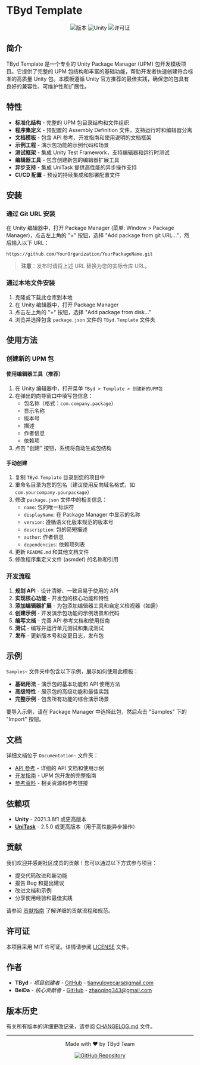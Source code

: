 # TByd Template

<div align="center">

![版本](https://img.shields.io/badge/版本-0.1.0-blue.svg)
![Unity](https://img.shields.io/badge/Unity-2021.3.8f1+-brightgreen.svg)
![许可证](https://img.shields.io/badge/许可证-MIT-green.svg)

</div>

## 简介

TByd Template 是一个专业的 Unity Package Manager (UPM) 包开发模板项目。它提供了完整的 UPM 包结构和丰富的基础功能，帮助开发者快速创建符合标准的高质量 Unity 包。本模板遵循 Unity 官方推荐的最佳实践，确保您的包具有良好的兼容性、可维护性和扩展性。

## 特性

- **标准化结构** - 完整的 UPM 包目录结构和文件组织
- **程序集定义** - 预配置的 Assembly Definition 文件，支持运行时和编辑器分离
- **文档模板** - 包含 API 参考、开发指南和使用说明的文档框架
- **示例工程** - 演示包功能的示例代码和场景
- **测试框架** - 集成 Unity Test Framework，支持编辑器和运行时测试
- **编辑器工具** - 包含创建新包的编辑器扩展工具
- **异步支持** - 集成 UniTask 提供高性能的异步操作支持
- **CI/CD 配置** - 预设的持续集成和部署配置文件

## 安装

### 通过 Git URL 安装

在 Unity 编辑器中，打开 Package Manager (菜单: Window > Package Manager)，点击左上角的 "+" 按钮，选择 "Add package from git URL..."，然后输入以下 URL：

```
https://github.com/YourOrganization/YourPackageName.git
```

> **注意**：发布时请将上述 URL 替换为您的实际仓库 URL。

### 通过本地文件安装

1. 克隆或下载此仓库到本地
2. 在 Unity 编辑器中，打开 Package Manager
3. 点击左上角的 "+" 按钮，选择 "Add package from disk..."
4. 浏览并选择包含 `package.json` 文件的 `TByd.Template` 文件夹

## 使用方法

### 创建新的 UPM 包

#### 使用编辑器工具（推荐）

1. 在 Unity 编辑器中，打开菜单 `TByd > Template > 创建新的UPM包`
2. 在弹出的向导窗口中填写包信息：
   - 包名称（格式：`com.company.package`）
   - 显示名称
   - 版本号
   - 描述
   - 作者信息
   - 依赖项
3. 点击 "创建" 按钮，系统将自动生成包结构

#### 手动创建

1. 复制 `TByd.Template` 目录到您的项目中
2. 重命名目录为您的包名（建议使用反向域名格式，如 `com.yourcompany.yourpackage`）
3. 修改 `package.json` 文件中的相关信息：
   - `name`: 包的唯一标识符
   - `displayName`: 在 Package Manager 中显示的名称
   - `version`: 遵循语义化版本规范的版本号
   - `description`: 包的简短描述
   - `author`: 作者信息
   - `dependencies`: 依赖项列表
4. 更新 `README.md` 和其他文档文件
5. 修改程序集定义文件 (asmdef) 的名称和引用

### 开发流程

1. **规划 API** - 设计清晰、一致且易于使用的 API
2. **实现核心功能** - 开发包的核心功能和特性
3. **添加编辑器扩展** - 为包添加编辑器工具和自定义检视器（如需）
4. **创建示例** - 开发演示包功能的示例场景和代码
5. **编写文档** - 完善 API 参考文档和使用指南
6. **测试** - 编写并运行单元测试和集成测试
7. **发布** - 更新版本号和变更日志，发布包

## 示例

`Samples~` 文件夹中包含以下示例，展示如何使用此模板：

- **基础用法** - 演示包的基本功能和 API 使用方法
- **高级特性** - 展示包的高级功能和最佳实践
- **完整示例** - 包含所有功能的综合演示场景

要导入示例，请在 Package Manager 中选择此包，然后点击 "Samples" 下的 "Import" 按钮。

## 文档

详细文档位于 `Documentation~` 文件夹：

- [API 参考](Documentation~/API.md) - 详细的 API 文档和使用示例
- [开发指南](Documentation~/DevDocs/UpmPackageGuide.md) - UPM 包开发的完整指南
- [参考资料](Documentation~/DevDocs/References/index.md) - 相关资源和参考链接

## 依赖项

- **Unity** - 2021.3.8f1 或更高版本
- **[UniTask](https://github.com/Cysharp/UniTask)** - 2.5.0 或更高版本（用于高性能异步操作）

## 贡献

我们欢迎并感谢社区成员的贡献！您可以通过以下方式参与项目：

- 提交代码改进和新功能
- 报告 Bug 和提出建议
- 改进文档和示例
- 分享使用经验和最佳实践

请参阅 [贡献指南](CONTRIBUTING.md) 了解详细的贡献流程和规范。

## 许可证

本项目采用 MIT 许可证。详情请参阅 [LICENSE](LICENSE.md) 文件。

## 作者

- **TByd** - *项目创建者* - [GitHub](https://github.com/Tianyuyuyuyuyuyu) - tianyulovecars@gmail.com
- **BeiDa** - *核心贡献者* - [GitHub](https://github.com/YourUsername) - zhaoqing343@gmail.com

## 版本历史

有关所有版本的详细更改记录，请参阅 [CHANGELOG.md](CHANGELOG.md) 文件。

---

<div align="center">
  <p>Made with ❤️ by TByd Team</p>
  <p>
    <a href="https://github.com/Tianyuyuyuyuyuyu/TByd/tree/master/TByd.UpmTemplate">
      <img src="https://img.shields.io/badge/GitHub-查看仓库-blue?style=flat&logo=github" alt="GitHub Repository">
    </a>
  </p>
</div> 